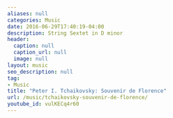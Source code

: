 ```yaml
---
aliases: null
categories: Music
date: 2016-06-29T17:40:19-04:00
description: String Sextet in D minor
header:
  caption: null
  caption_url: null
  image: null
layout: music
seo_description: null
tag:
- Music
title: "Peter I. Tchaikovsky: Souvenir de Florence"
url: /music/tchaikovsky-souvenir-de-florence/
youtube_id: vulKECq4r60
---
```

